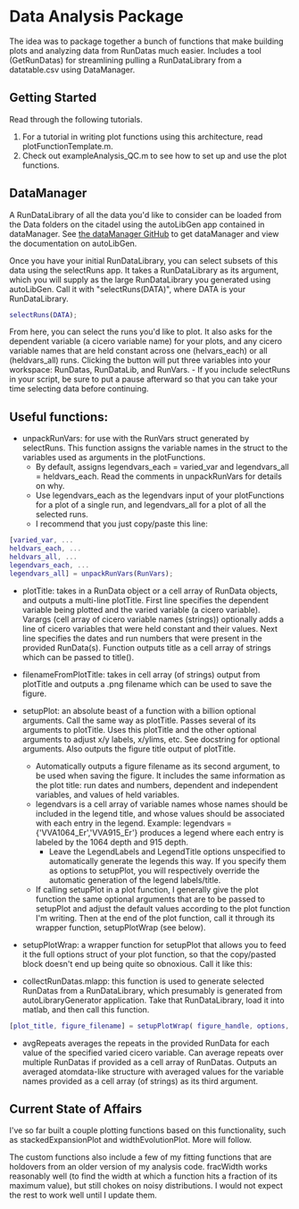 # Data Analysis Package

The idea was to package together a bunch of functions that make building plots and analyzing data from RunDatas much easier. Includes a tool (GetRunDatas) for streamlining pulling a RunDataLibrary from a datatable.csv using DataManager.

## Getting Started
Read through the following tutorials.
1. For a tutorial in writing plot functions using this architecture, read plotFunctionTemplate.m.
2. Check out exampleAnalysis_QC.m to see how to set up and use the plot functions.

## DataManager
A RunDataLibrary of all the data you'd like to consider can be loaded from the Data folders on the citadel using the autoLibGen app contained in dataManager. See [the dataManager GitHub](https://github.com/weldlabucsb/dataManager) to get dataManager and view the documentation on autoLibGen.

Once you have your initial RunDataLibrary, you can select subsets of this data using the selectRuns app. It takes a RunDataLibrary as its argument, which you will supply as the large RunDataLibrary you generated using autoLibGen. Call it with "selectRuns(DATA)", where DATA is your RunDataLibrary.
```matlab
selectRuns(DATA);
```
From here, you can select the runs you'd like to plot. It also asks for the dependent variable (a cicero variable name) for your plots, and any cicero variable names that are held constant across one (helvars_each) or all (heldvars_all) runs. Clicking the button will put three variables into your workspace: RunDatas, RunDataLib, and RunVars.
    - If you include selectRuns in your script, be sure to put a pause afterward so that you can take your time selecting data before continuing.

## Useful functions:
- unpackRunVars: for use with the RunVars struct generated by selectRuns. This function assigns the variable names in the struct to the variables used as arguments in the plotFunctions.
    - By default, assigns legendvars_each = varied_var and legendvars_all = heldvars_each. Read the comments in unpackRunVars for details on why. 
    - Use legendvars_each as the legendvars input of your plotFunctions for a plot of a single run, and legendvars_all for a plot of all the selected runs.
    - I recommend that you just copy/paste this line:
```matlab
[varied_var, ...
heldvars_each, ...
heldvars_all, ...
legendvars_each, ...
legendvars_all] = unpackRunVars(RunVars);
```

- plotTitle: takes in a RunData object or a cell array of RunData objects, and outputs a multi-line plotTitle. First line specifies the dependent variable being plotted and the varied variable (a cicero variable). Varargs (cell array of cicero variable names (strings)) optionally adds a line of cicero variables that were held constant and their values. Next line specifies the dates and run numbers that were present in the provided RunData(s). Function outputs title as a cell array of strings which can be passed to title().

- filenameFromPlotTitle: takes in cell array (of strings) output from plotTitle and outputs a .png filename which can be used to save the figure.

- setupPlot: an absolute beast of a function with a billion optional arguments. Call the same way as plotTitle. Passes several of its arguments to plotTitle. Uses this plotTitle and the other optional arguments to adjust x/y labels, x/ylims, etc. See docstring for optional arguments. Also outputs the figure title output of plotTitle.
    - Automatically outputs a figure filename as its second argument, to be used when saving the figure. It includes the same information as the plot title: run dates and numbers, dependent and independent variables, and values of held variables.
    - legendvars is a cell array of variable names whose names should be included in the legend title, and whose values should be associated with each entry in the legend. Example: legendvars = {'VVA1064_Er','VVA915_Er'} produces a legend where each entry is labeled by the 1064 depth and 915 depth.
        - Leave the LegendLabels and LegendTitle options unspecified to automatically generate the legends this way. If you specify them as options to setupPlot, you will respectively override the automatic generation of the legend labels/title.
    - If calling setupPlot in a plot function, I generally give the plot function the same optional arguments that are to be passed to setupPlot and adjust the default values according to the plot function I'm writing. Then at the end of the plot function, call it through its wrapper function, setupPlotWrap (see below).

- setupPlotWrap: a wrapper function for setupPlot that allows you to feed it the full options struct of your plot function, so that the copy/pasted block doesn't end up being quite so obnoxious. Call it like this:

- collectRunDatas.mlapp: this function is used to generate selected RunDatas from a RunDataLibrary, which presumably is generated from autoLibraryGenerator application. Take that RunDataLibrary, load it into matlab, and then call this function. 

```matlab
[plot_title, figure_filename] = setupPlotWrap( figure_handle, options, RunDatas, dependent_var, varied_variable_name, legendvars, varargin);
```

- avgRepeats averages the repeats in the provided RunData for each value of the specified varied cicero variable. Can average repeats over multiple RunDatas if provided as a cell array of RunDatas. Outputs an averaged atomdata-like structure with averaged values for the variable names provided as a cell array (of strings) as its third argument.

## Current State of Affairs
I've so far built a couple plotting functions based on this functionality, such as stackedExpansionPlot and widthEvolutionPlot. More will follow.

The custom functions also include a few of my fitting functions that are holdovers from an older version of my analysis code. fracWidth works reasonably well (to find the width at which a function hits a fraction of its maximum value), but still chokes on noisy distributions. I would not expect the rest to work well until I update them.